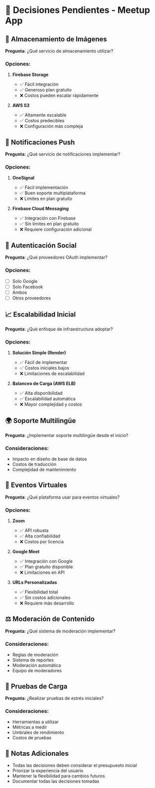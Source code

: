 # 🤔 Decisiones Pendientes - Meetup App

## 📸 Almacenamiento de Imágenes
**Pregunta**: ¿Qué servicio de almacenamiento utilizar?

### Opciones:
1. **Firebase Storage**
   - ✅ Fácil integración
   - ✅ Generoso plan gratuito
   - ❌ Costos pueden escalar rápidamente

2. **AWS S3**
   - ✅ Altamente escalable
   - ✅ Costos predecibles
   - ❌ Configuración más compleja

## 🔔 Notificaciones Push
**Pregunta**: ¿Qué servicio de notificaciones implementar?

### Opciones:
1. **OneSignal**
   - ✅ Fácil implementación
   - ✅ Buen soporte multiplataforma
   - ❌ Límites en plan gratuito

2. **Firebase Cloud Messaging**
   - ✅ Integración con Firebase
   - ✅ Sin límites en plan gratuito
   - ❌ Requiere configuración adicional

## 🔐 Autenticación Social
**Pregunta**: ¿Qué proveedores OAuth implementar?

### Opciones:
- [ ] Solo Google
- [ ] Solo Facebook
- [ ] Ambos
- [ ] Otros proveedores

## 📈 Escalabilidad Inicial
**Pregunta**: ¿Qué enfoque de infraestructura adoptar?

### Opciones:
1. **Solución Simple (Render)**
   - ✅ Fácil de implementar
   - ✅ Costos iniciales bajos
   - ❌ Limitaciones de escalabilidad

2. **Balanceo de Carga (AWS ELB)**
   - ✅ Alta disponibilidad
   - ✅ Escalabilidad automática
   - ❌ Mayor complejidad y costos

## 🌍 Soporte Multilingüe
**Pregunta**: ¿Implementar soporte multilingüe desde el inicio?

### Consideraciones:
- Impacto en diseño de base de datos
- Costos de traducción
- Complejidad de mantenimiento

## 🎥 Eventos Virtuales
**Pregunta**: ¿Qué plataforma usar para eventos virtuales?

### Opciones:
1. **Zoom**
   - ✅ API robusta
   - ✅ Alta confiabilidad
   - ❌ Costos por licencia

2. **Google Meet**
   - ✅ Integración con Google
   - ✅ Plan gratuito disponible
   - ❌ Limitaciones en API

3. **URLs Personalizadas**
   - ✅ Flexibilidad total
   - ✅ Sin costos adicionales
   - ❌ Requiere más desarrollo

## ⚖️ Moderación de Contenido
**Pregunta**: ¿Qué sistema de moderación implementar?

### Consideraciones:
- Reglas de moderación
- Sistema de reportes
- Moderación automática
- Equipo de moderadores

## 🧪 Pruebas de Carga
**Pregunta**: ¿Realizar pruebas de estrés iniciales?

### Consideraciones:
- Herramientas a utilizar
- Métricas a medir
- Umbrales de rendimiento
- Costos de pruebas

## 📝 Notas Adicionales
- Todas las decisiones deben considerar el presupuesto inicial
- Priorizar la experiencia del usuario
- Mantener la flexibilidad para cambios futuros
- Documentar todas las decisiones tomadas 